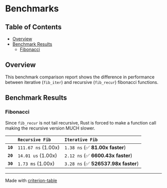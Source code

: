 # Benchmarks

## Table of Contents

- [Overview](#overview)
- [Benchmark Results](#benchmark-results)
    - [Fibonacci](#fibonacci)

## Overview

This benchmark comparison report shows the difference in performance between iterative (`fib_iter`) and recursive
(`fib_recur`) fibonacci functions.

## Benchmark Results

### Fibonacci

Since `fib_recur` is not tail recursive, Rust is forced to make a function call making the recursive version MUCH slower.

|          | `Recursive Fib`           | `Iterative Fib`                      |
|:---------|:--------------------------|:------------------------------------ |
| **`10`** | `111.67 ns` (1.00x)       | `1.38 ns` (✅ **81.00x faster**)      |
| **`20`** | `14.01 us` (1.00x)        | `2.12 ns` (✅ **6600.43x faster**)    |
| **`30`** | `1.73 ms` (1.00x)         | `3.28 ns` (✅ **526537.98x faster**)  |

---
Made with [criterion-table](https://github.com/nu11ptr/criterion-table)

